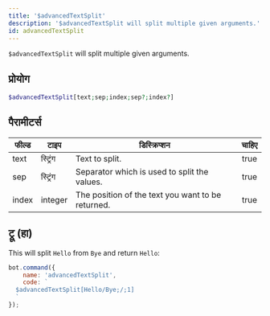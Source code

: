 ```yaml
---
title: '$advancedTextSplit'
description: '$advancedTextSplit will split multiple given arguments.'
id: advancedTextSplit
---
```


`$advancedTextSplit` will split multiple given arguments.

## प्रोयोग

```php
$advancedTextSplit[text;sep;index;sep?;index?]
```

## पैरामीटर्स

| फील्ड | टाइप     | डिस्क्रिप्शन                                      | चाहिए |
| ----- | -------- | ------------------------------------------------- |:-----:|
| text  | स्ट्रिंग | Text to split.                                    | true  |
| sep   | स्ट्रिंग | Separator which is used to split the values.      | true  |
| index | integer  | The position of the text you want to be returned. | true  |

## ट्रू (हा)

This will split `Hello` from `Bye` and return `Hello`:

```javascript
bot.command({
    name: 'advancedTextSplit',
    code: `
  $advancedTextSplit[Hello/Bye;/;1]
  `
});
```

